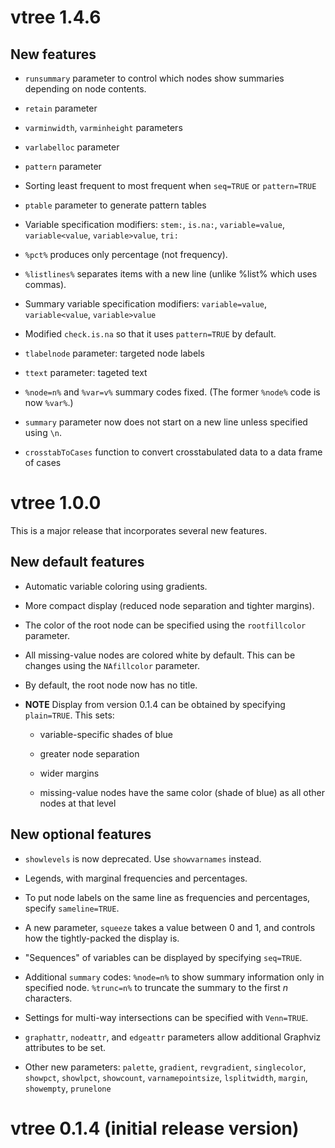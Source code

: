 # vtree 1.4.6

## New features

* `runsummary` parameter to control which nodes show summaries depending on node contents.

* `retain` parameter 

* `varminwidth`, `varminheight` parameters

* `varlabelloc` parameter

* `pattern` parameter

* Sorting least frequent to most frequent when `seq=TRUE` or `pattern=TRUE`

* `ptable` parameter to generate pattern tables

* Variable specification modifiers: `stem:`, `is.na:`,
`variable=value`, `variable<value`, `variable>value`, `tri:`

* `%pct%` produces only percentage (not frequency).

* `%listlines%` separates items with a new line (unlike %list% which uses commas).

* Summary variable specification modifiers:
`variable=value`, `variable<value`, `variable>value`

* Modified `check.is.na` so that it uses `pattern=TRUE` by default.

* `tlabelnode` parameter: targeted node labels

* `ttext` parameter: tageted text

* `%node=n%` and `%var=v%` summary codes fixed. (The former `%node%` code is now `%var%`.) 

* `summary` parameter now does not start on a new line unless specified using `\n`.

* `crosstabToCases` function to convert crosstabulated data to a data frame of cases


# vtree 1.0.0 

This is a major release that incorporates several new features.


## New default features

* Automatic variable coloring using gradients.

* More compact display (reduced node separation and tighter margins).

* The color of the root node can be specified using the `rootfillcolor` parameter.

* All missing-value nodes are colored white by default.
This can be changes using the `NAfillcolor` parameter.

* By default, the root node now has no title.

* **NOTE** Display from version 0.1.4 can be obtained by specifying `plain=TRUE`.
This sets:

    * variable-specific shades of blue

    * greater node separation
  
    * wider margins
  
    * missing-value nodes have the same color (shade of blue) as all other nodes at that level
  

## New optional features

* `showlevels` is now deprecated. Use `showvarnames` instead.

* Legends, with marginal frequencies and percentages.

* To put node labels on the same line as frequencies and percentages, specify `sameline=TRUE`.

* A new parameter, `squeeze` takes a value between 0 and 1,
and controls how the tightly-packed the display is.

* "Sequences" of variables can be displayed by specifying `seq=TRUE`.

* Additional `summary` codes: 
`%node=n%` to show summary information only in specified node.
`%trunc=n%` to truncate the summary to the first *n* characters.

* Settings for multi-way intersections can be specified with `Venn=TRUE`.

* `graphattr`, `nodeattr`, and `edgeattr`
parameters allow additional Graphviz attributes to be set.

* Other new parameters: `palette`, `gradient`, `revgradient`, `singlecolor`,
`showpct`, `showlpct`, `showcount`, `varnamepointsize`, `lsplitwidth`,
`margin`, `showempty`, `prunelone`



# vtree 0.1.4 (initial release version)
